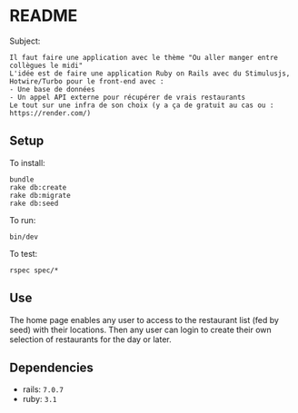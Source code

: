 # README

Subject:
```
Il faut faire une application avec le thème "Ou aller manger entre collègues le midi"
L'idée est de faire une application Ruby on Rails avec du Stimulusjs, Hotwire/Turbo pour le front-end avec :
- Une base de données
- Un appel API externe pour récupérer de vrais restaurants
Le tout sur une infra de son choix (y a ça de gratuit au cas ou : https://render.com/)
```

## Setup

To install:
```
bundle
rake db:create
rake db:migrate
rake db:seed
```

To run:
```
bin/dev
```

To test:
```
rspec spec/*
```

## Use
The home page enables any user to access to the restaurant list (fed by seed) with their locations.
Then any user can login to create their own selection of restaurants for the day or later.

## Dependencies
* rails: `7.0.7`
* ruby: `3.1`
